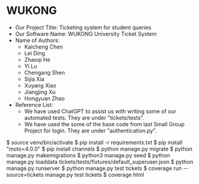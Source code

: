 # WUKONG
- Our Project Title: Ticketing system for student queries
- Our Software Name: WUKONG University Ticket System
- Name of Authors:
  - Kaicheng Chen
  - Lei Ding
  - Zhaoqi He
  - Yi Lu
  - Chengang Shen
  - Sijia Xia
  - Xuyang Xiao
  - Jiangjing Xu
  - Hongyuan Zhao
- Reference List:
  - We have used ChatGPT to assist us with writing some of our automated tests. They are under "tickets/tests".
  - We have used the some of the base code from last Small Group Project for login. They are under "authentication.py".  

$ source venv/bin/activate
$ pip install -r requirements.txt
$ pip install "moto<4.0.0"
$ pip install channels
$ python manage.py migrate
$ python manage.py makemigrations
$ python3 manage.py seed
$ python manage.py loaddata tickets/tests/fixtures/default_superuser.json
$ python manage.py runserver
$ python manage.py test tickets
$ coverage run --source=tickets manage.py test tickets
$ coverage html
